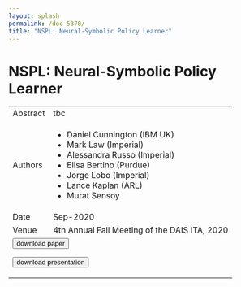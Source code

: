 ```yaml
---
layout: splash
permalink: /doc-5370/
title: "NSPL: Neural-Symbolic Policy Learner"
---
```


# NSPL: Neural-Symbolic Policy Learner

<table>
    <tbody>
    <tr>
        <td>Abstract</td>
        <td>tbc</td>
    </tr>
    <tr>
        <td>Authors</td>
        <td>
            <ul>
                <li>Daniel Cunnington (IBM UK)</li>
                <li>Mark Law (Imperial)</li>
                <li>Alessandra Russo (Imperial)</li>
                <li>Elisa Bertino (Purdue)</li>
                <li>Jorge Lobo (Imperial)</li>
                <li>Lance Kaplan (ARL)</li>
                <li>Murat Sensoy</li>
            </ul>
        </td>
    </tr>
    <tr>
        <td>Date</td>
        <td>Sep-2020</td>
    </tr>
    <tr>
        <td>Venue</td>
        <td>4th Annual Fall Meeting of the DAIS ITA, 2020</td>
    </tr>
        <tr>
            <td colspan="2">
                <form method="get" action="https://ibm.box.com/v/doc-5370-paper">
                    <button type="submit">download paper</button>
                </form>
                <form method="get" action="https://ibm.box.com/v/doc-5370-slides">
                    <button type="submit">download presentation</button>
                </form>
            </td>
        </tr>
    </tbody>
</table>
